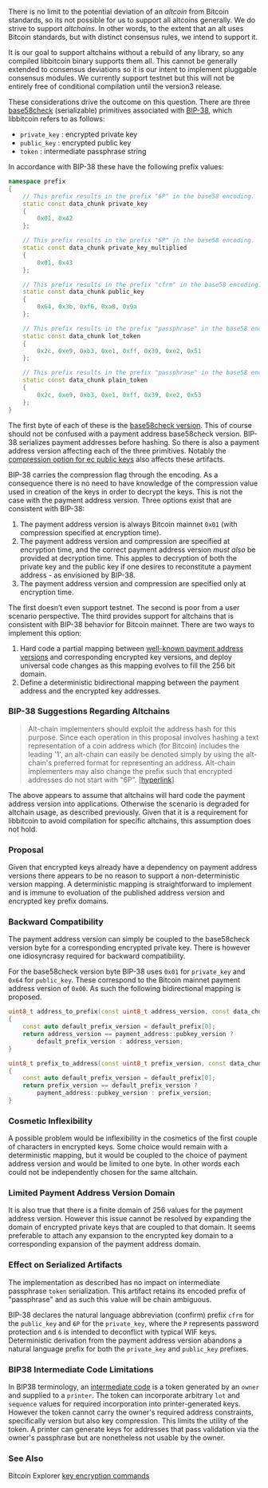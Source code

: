 There is no limit to the potential deviation of an *altcoin* from Bitcoin standards, so its not possible for us to support all altcoins generally. We do strive to support *altchains*. In other words, to the extent that an alt uses Bitcoin standards, but with distinct consensus rules, we intend to support it.

It is our goal to support altchains without a rebuild of any library, so any compiled libbitcoin binary supports them all. This cannot be generally extended to consensus deviations so it is our intent to implement pluggable consensus modules. We currently support testnet but this will not be entirely free of conditional compilation until the version3 release.

These considerations drive the outcome on this question. There are three [base58check](https://en.bitcoin.it/wiki/Base58Check_encoding) (serializable) primitives associated with [BIP-38](https://github.com/bitcoin/bips/blob/master/bip-0038.mediawiki), which libbitcoin refers to as follows:

* `private_key` : encrypted private key 
* `public_key` : encrypted public key
* `token` : intermediate passphrase string

In accordance with BIP-38 these have the following prefix values:
```cpp
namespace prefix
{
    // This prefix results in the prefix "6P" in the base58 encoding.
    static const data_chunk private_key
    {
        0x01, 0x42
    };

    // This prefix results in the prefix "6P" in the base58 encoding.
    static const data_chunk private_key_multiplied
    {
        0x01, 0x43
    };

    // This prefix results in the prefix "cfrm" in the base58 encoding.
    static const data_chunk public_key
    {
        0x64, 0x3b, 0xf6, 0xa8, 0x9a
    };

    // This prefix results in the prefix "passphrase" in the base58 encoding.
    static const data_chunk lot_token
    {
        0x2c, 0xe9, 0xb3, 0xe1, 0xff, 0x39, 0xe2, 0x51
    };

    // This prefix results in the prefix "passphrase" in the base58 encoding.
    static const data_chunk plain_token
    {
        0x2c, 0xe9, 0xb3, 0xe1, 0xff, 0x39, 0xe2, 0x53
    };
}
```
The first byte of each of these is the [base58check version](https://github.com/libbitcoin/libbitcoin-explorer/wiki/bx-base58check-encode#example-2). This of course should not be confused with a payment address base58check version. BIP-38 serializes payment addresses before hashing. So there is also a payment address version affecting each of the three primitives. Notably the [compression option for ec public keys](https://github.com/libbitcoin/libbitcoin-explorer/wiki/bx-ec-to-address#example-1) also affects these artifacts.

BIP-38 carries the compression flag through the encoding. As a consequence there is no need to have knowledge of the compression value used in creation of the keys in order to decrypt the keys. This is not the case with the payment address version. Three options exist that are consistent with BIP-38:

1. The payment address version is always Bitcoin mainnet `0x01` (with compression specified at encryption time).
2. The payment address version and compression are specified at encryption time, and the correct payment address version *must also* be provided at decryption time. This apples to decryption of both the private key and the public key if one desires to reconstitute a payment address - as envisioned by BIP-38.
3. The payment address version and compression are specified only at encryption time.

The first doesn’t even support testnet. The second is poor from a user scenario perspective. The third provides support for altchains that is consistent with BIP-38 behavior for Bitcoin mainnet. There are two ways to implement this option:

 1. Hard code a partial mapping between [well-known payment address versions](https://en.bitcoin.it/wiki/List_of_address_prefixes) and corresponding encrypted key versions, and deploy universal code changes as this mapping evolves to fill the 256 bit domain.
 2. Define a deterministic bidirectional mapping between the payment address and the encrypted key addresses.

### BIP-38 Suggestions Regarding Altchains
> Alt-chain implementers should exploit the address hash for this purpose. Since each operation in this proposal involves hashing a text representation of a coin address which (for Bitcoin) includes the leading '1', an alt-chain can easily be denoted simply by using the alt-chain's preferred format for representing an address. Alt-chain implementers may also change the prefix such that encrypted addresses do not start with "6P". [[hyperlink](https://github.com/bitcoin/bips/blob/master/bip-0038.mediawiki#suggestions-for-implementers-of-proposal-with-alt-chains)]

The above appears to assume that altchains will hard code the payment address version into applications. Otherwise the scenario is degraded for altchain usage, as described previously. Given that it is a requirement for libbitcoin to avoid compilation for specific altchains, this assumption does not hold.

### Proposal

Given that encrypted keys already have a dependency on payment address versions there appears to be no reason to support a non-deterministic version mapping. A deterministic mapping is straightforward to implement and is immune to evoluation of the published address version and encrypted key prefix domains.

### Backward Compatibility

The payment address version can simply be coupled to the base58check version byte for a corresponding encrypted private key. There is however one idiosyncrasy required for backward compatibility.

For the base58check version byte BIP-38 uses `0x01` for `private_key` and `0x64` for `public_key`. These correspond to the Bitcoin mainnet payment address version of `0x00`. As such the following bidirectional mapping is proposed.

```cpp
uint8_t address_to_prefix(const uint8_t address_version, const data_chunk& default_prefix)
{
    const auto default_prefix_version = default_prefix[0];
    return address_version == payment_address::pubkey_version ?
        default_prefix_version : address_version;
}

uint8_t prefix_to_address(const uint8_t prefix_version, const data_chunk& default_prefix)
{
    const auto default_prefix_version = default_prefix[0];
    return prefix_version == default_prefix_version ?
        payment_address::pubkey_version : prefix_version;
}
```

### Cosmetic Inflexibility

A possible problem would be inflexibility in the cosmetics of the first couple of characters in encrypted keys. Some choice would remain with a deterministic mapping, but it would be coupled to the choice of payment address version and would be limited to one byte. In other words each could not be independently chosen for the same altchain.

### Limited Payment Address Version Domain

It is also true that there is a finite domain of 256 values for the payment address version. However this issue cannot be resolved by expanding the domain of encrypted private keys that are coupled to that domain. It seems preferable to attach any expansion to the encrypted key domain to a corresponding expansion of the payment address domain.

### Effect on Serialized Artifacts
The implementation as described has no impact on intermediate passphrase `token` serialization. This artifact retains its encoded prefix of "passphrase" and as such this value will be chain ambiguous.

BIP-38 declares the natural language abbreviation (confirm) prefix `cfrm` for the `public_key` and `6P` for the `private_key`, where the `P` represents password protection and `6` is intended to deconflict with typical WIF keys. Deterministic derivation from the payment address version abandons a natural language prefix for both the `private_key` and `public_key` prefixes.

### BIP38 Intermediate Code Limitations
In BIP38 terminology, an [intermediate code](https://github.com/bitcoin/bips/blob/master/bip-0038.mediawiki#encryption-when-ec-multiply-mode-is-used) is a token generated by an `owner` and supplied to a `printer`. The token can incorporate arbitrary `lot` and `sequence` values for required incorporation into printer-generated keys. However the token cannot carry the owner's required address constraints, specifically version but also key compression. This limits the utility of the token. A printer can generate keys for addresses that pass validation via the owner's passphrase but are nonetheless not usable by the owner.

### See Also
Bitcoin Explorer [key encryption commands](https://github.com/libbitcoin/libbitcoin-explorer/wiki/Key-Encryption-Commands)